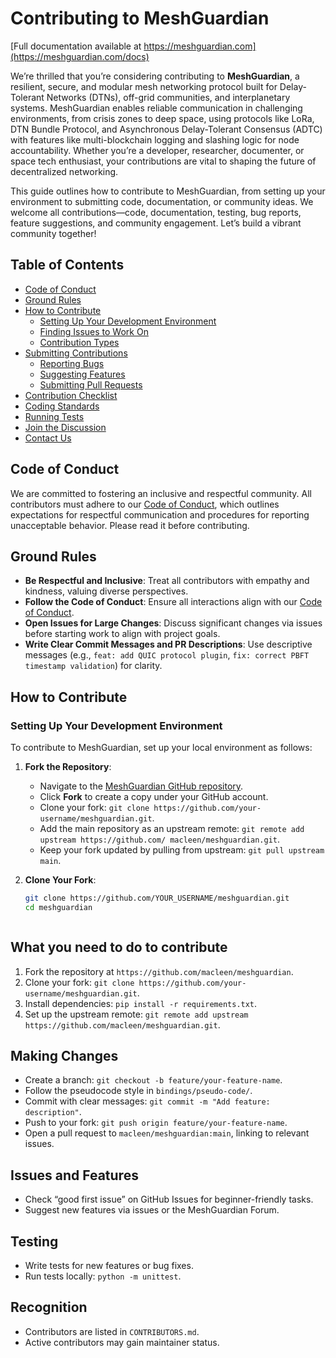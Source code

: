 # Contributing to MeshGuardian

[Full documentation available at https://meshguardian.com](https://meshguardian.com/docs)

We’re thrilled that you’re considering contributing to **MeshGuardian**, a resilient, secure, and modular mesh networking protocol built for Delay-Tolerant Networks (DTNs), off-grid communities, and interplanetary systems. MeshGuardian enables reliable communication in challenging environments, from crisis zones to deep space, using protocols like LoRa, DTN Bundle Protocol, and Asynchronous Delay-Tolerant Consensus (ADTC) with features like multi-blockchain logging and slashing logic for node accountability. Whether you’re a developer, researcher, documenter, or space tech enthusiast, your contributions are vital to shaping the future of decentralized networking.

This guide outlines how to contribute to MeshGuardian, from setting up your environment to submitting code, documentation, or community ideas. We welcome all contributions—code, documentation, testing, bug reports, feature suggestions, and community engagement. Let’s build a vibrant community together!

## Table of Contents
- [Code of Conduct](#code-of-conduct)
- [Ground Rules](#ground-rules)
- [How to Contribute](#how-to-contribute)
  - [Setting Up Your Development Environment](#setting-up-your-development-environment)
  - [Finding Issues to Work On](#finding-issues-to-work-on)
  - [Contribution Types](#contribution-types)
- [Submitting Contributions](#submitting-contributions)
  - [Reporting Bugs](#reporting-bugs)
  - [Suggesting Features](#suggesting-features)
  - [Submitting Pull Requests](#submitting-pull-requests)
- [Contribution Checklist](#contribution-checklist)
- [Coding Standards](#coding-standards)
- [Running Tests](#running-tests)
- [Join the Discussion](#join-the-discussion)
- [Contact Us](#contact-us)

## Code of Conduct
We are committed to fostering an inclusive and respectful community. All contributors must adhere to our [Code of Conduct](CODE_OF_CONDUCT.md), which outlines expectations for respectful communication and procedures for reporting unacceptable behavior. Please read it before contributing.

## Ground Rules
- **Be Respectful and Inclusive**: Treat all contributors with empathy and kindness, valuing diverse perspectives.
- **Follow the Code of Conduct**: Ensure all interactions align with our [Code of Conduct](CODE_OF_CONDUCT.md).
- **Open Issues for Large Changes**: Discuss significant changes via issues before starting work to align with project goals.
- **Write Clear Commit Messages and PR Descriptions**: Use descriptive messages (e.g., `feat: add QUIC protocol plugin`, `fix: correct PBFT timestamp validation`) for clarity.

## How to Contribute

### Setting Up Your Development Environment
To contribute to MeshGuardian, set up your local environment as follows:

1. **Fork the Repository**:
   - Navigate to the [MeshGuardian GitHub repository](https://github.com/macleen/meshguardian).
   - Click **Fork** to create a copy under your GitHub account.
   - Clone your fork: `git clone https://github.com/your-username/meshguardian.git`.
   - Add the main repository as an upstream remote: `git remote add upstream https://github.com/ macleen/meshguardian.git`.
   - Keep your fork updated by pulling from upstream: `git pull upstream main`.

2. **Clone Your Fork**:
   ```bash
   git clone https://github.com/YOUR_USERNAME/meshguardian.git
   cd meshguardian



## What you need to do to contribute

1. Fork the repository at `https://github.com/macleen/meshguardian`.
2. Clone your fork: `git clone https://github.com/your-username/meshguardian.git`.
3. Install dependencies: `pip install -r requirements.txt`.
4. Set up the upstream remote: `git remote add upstream https://github.com/macleen/meshguardian.git`.

## Making Changes
- Create a branch: `git checkout -b feature/your-feature-name`.
- Follow the pseudocode style in `bindings/pseudo-code/`.
- Commit with clear messages: `git commit -m "Add feature: description"`.
- Push to your fork: `git push origin feature/your-feature-name`.
- Open a pull request to `macleen/meshguardian:main`, linking to relevant issues.

## Issues and Features
- Check “good first issue” on GitHub Issues for beginner-friendly tasks.
- Suggest new features via issues or the MeshGuardian Forum.

## Testing
- Write tests for new features or bug fixes.
- Run tests locally: `python -m unittest`.

## Recognition
- Contributors are listed in `CONTRIBUTORS.md`.
- Active contributors may gain maintainer status.